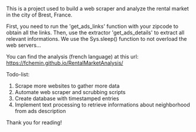This is a project used to build a web scraper and analyze the rental market
in the city of Brest, France.

First, you need to run the 'get_ads_links' function with your zipcode to obtain
all the links.
Then, use the extractor 'get_ads_details' to extract all relevant informations.
We use the Sys.sleep() function to not overload the web servers...

You can find the analysis (french language) at this url: 
https://fchemin.github.io/RentalMarketAnalysis/

Todo-list:

1) Scrape more websites to gather more data
2) Automate web scraper and scrubbing scripts
3) Create database with timestamped entries
4) Implement text processing to retrieve informations about neighborhood from ads description

Thank you for reading!
